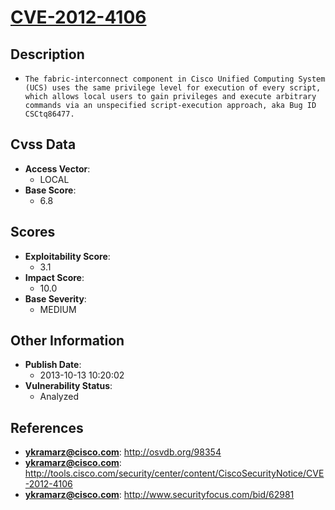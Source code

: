 
# [CVE-2012-4106](http://osvdb.org/98354)

## Description

- `The fabric-interconnect component in Cisco Unified Computing System (UCS) uses the same privilege level for execution of every script, which allows local users to gain privileges and execute arbitrary commands via an unspecified script-execution approach, aka Bug ID CSCtq86477.`

## Cvss Data

- **Access Vector**:
  - LOCAL
- **Base Score**:
  - 6.8

## Scores

- **Exploitability Score**:
  - 3.1
- **Impact Score**:
  - 10.0
- **Base Severity**:
  - MEDIUM

## Other Information

- **Publish Date**:
  - 2013-10-13 10:20:02
- **Vulnerability Status**:
  - Analyzed

## References

- **ykramarz@cisco.com**: http://osvdb.org/98354
- **ykramarz@cisco.com**: http://tools.cisco.com/security/center/content/CiscoSecurityNotice/CVE-2012-4106
- **ykramarz@cisco.com**: http://www.securityfocus.com/bid/62981
